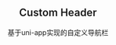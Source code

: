 <p align="center">
  <h2 align="center" style="font-weight: 600">Custom Header</h2>
</p>

<p align="center">
  基于uni-app实现的自定义导航栏
</p>